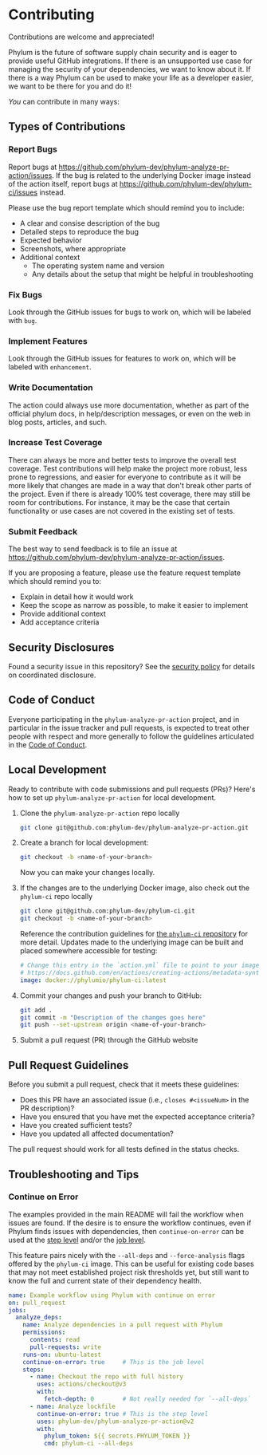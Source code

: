 # Contributing

Contributions are welcome and appreciated!

Phylum is the future of software supply chain security and is eager to provide useful GitHub integrations.
If there is an unsupported use case for managing the security of your dependencies, we want to know about it.
If there is a way Phylum can be used to make your life as a developer easier, we want to be there for you and do it!

_You_ can contribute in many ways:

## Types of Contributions

### Report Bugs

Report bugs at <https://github.com/phylum-dev/phylum-analyze-pr-action/issues>.
If the bug is related to the underlying Docker image instead of the action itself, report bugs at
<https://github.com/phylum-dev/phylum-ci/issues> instead.

Please use the bug report template which should remind you to include:

* A clear and consise description of the bug
* Detailed steps to reproduce the bug
* Expected behavior
* Screenshots, where appropriate
* Additional context
  * The operating system name and version
  * Any details about the setup that might be helpful in troubleshooting

### Fix Bugs

Look through the GitHub issues for bugs to work on, which will be labeled with `bug`.

### Implement Features

Look through the GitHub issues for features to work on, which will be labeled with `enhancement`.

### Write Documentation

The action could always use more documentation, whether as part of the official phylum docs, in help/description
messages, or even on the web in blog posts, articles, and such.

### Increase Test Coverage

There can always be more and better tests to improve the overall test coverage.
Test contributions will help make the project more robust, less prone to regressions, and easier for everyone to
contribute as it will be more likely that changes are made in a way that don't break other parts of the project.
Even if there is already 100% test coverage, there may still be room for contributions.
For instance, it may be the case that certain functionality or use cases are not covered in the existing set of tests.

### Submit Feedback

The best way to send feedback is to file an issue at <https://github.com/phylum-dev/phylum-analyze-pr-action/issues>.

If you are proposing a feature, please use the feature request template which should remind you to:

* Explain in detail how it would work
* Keep the scope as narrow as possible, to make it easier to implement
* Provide additional context
* Add acceptance criteria

## Security Disclosures

Found a security issue in this repository? See the [security policy](./SECURITY.md)
for details on coordinated disclosure.

## Code of Conduct

Everyone participating in the `phylum-analyze-pr-action` project, and in particular in the issue tracker and pull
requests, is expected to treat other people with respect and more generally to follow the guidelines articulated in the
[Code of Conduct](./CODE_OF_CONDUCT.md).

## Local Development

Ready to contribute with code submissions and pull requests (PRs)?
Here's how to set up `phylum-analyze-pr-action` for local development.

1. Clone the `phylum-analyze-pr-action` repo locally

    ```sh
    git clone git@github.com:phylum-dev/phylum-analyze-pr-action.git
    ```

2. Create a branch for local development:

    ```sh
    git checkout -b <name-of-your-branch>
    ```

    Now you can make your changes locally.

3. If the changes are to the underlying Docker image, also check out the `phylum-ci` repo locally

    ```sh
    git clone git@github.com:phylum-dev/phylum-ci.git
    git checkout -b <name-of-your-branch>
    ```

    Reference the contribution guidelines for [the `phylum-ci` repository](https://github.com/phylum-dev/phylum-ci)
    for more detail. Updates made to the underlying image can be built and placed somewhere accessible for testing:

    ```yaml
    # Change this entry in the `action.yml` file to point to your image. Reference:
    # https://docs.github.com/en/actions/creating-actions/metadata-syntax-for-github-actions#runsimage
    image: docker://phylumio/phylum-ci:latest
    ```

4. Commit your changes and push your branch to GitHub:

    ```sh
    git add .
    git commit -m "Description of the changes goes here"
    git push --set-upstream origin <name-of-your-branch>
    ```

5. Submit a pull request (PR) through the GitHub website

## Pull Request Guidelines

Before you submit a pull request, check that it meets these guidelines:

* Does this PR have an associated issue (i.e., `closes #<issueNum>` in the PR description)?
* Have you ensured that you have met the expected acceptance criteria?
* Have you created sufficient tests?
* Have you updated all affected documentation?

The pull request should work for all tests defined in the status checks.

## Troubleshooting and Tips

### Continue on Error

The examples provided in the main README will fail the workflow when issues are found.
If the desire is to ensure the workflow continues, even if Phylum finds issues with dependencies, then
`continue-on-error` can be used at the [step level][1] and/or the [job level][2].

[1]: https://docs.github.com/actions/using-workflows/workflow-syntax-for-github-actions#jobsjob_idstepscontinue-on-error
[2]: https://docs.github.com/en/actions/using-workflows/workflow-syntax-for-github-actions#jobsjob_idcontinue-on-error

This feature pairs nicely with the `--all-deps` and `--force-analysis` flags offered by the `phylum-ci` image.
This can be useful for existing code bases that may not meet established project risk thresholds yet, but still want to
know the full and current state of their dependency health.

```yaml
name: Example workflow using Phylum with continue on error
on: pull_request
jobs:
  analyze_deps:
    name: Analyze dependencies in a pull request with Phylum
    permissions:
      contents: read
      pull-requests: write
    runs-on: ubuntu-latest
    continue-on-error: true     # This is the job level
    steps:
      - name: Checkout the repo with full history
        uses: actions/checkout@v3
        with:
          fetch-depth: 0        # Not really needed for `--all-deps`
      - name: Analyze lockfile
        continue-on-error: true # This is the step level
        uses: phylum-dev/phylum-analyze-pr-action@v2
        with:
          phylum_token: ${{ secrets.PHYLUM_TOKEN }}
          cmd: phylum-ci --all-deps
```
